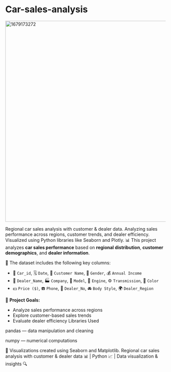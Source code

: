 # Car-sales-analysis

<img width="600" height="630" alt="1679173272" src="https://github.com/user-attachments/assets/70def1b3-58e7-461e-bd72-5192f41cbe99" />

Regional car sales analysis with customer &amp; dealer data. Analyzing sales performance across regions, customer trends, and dealer efficiency. Visualized using Python libraries like Seaborn and Plotly.
📊 This project analyzes **car sales performance** based on **regional distribution**, **customer demographics**, and **dealer information**.

📁 The dataset includes the following key columns:
- 🔢 `Car_id`, 🗓️ `Date`, 👤 `Customer Name`, 🚻 `Gender`, 💰 `Annual Income`
- 🏢 `Dealer_Name`, 🏭 `Company`, 🚙 `Model`, 🔧 `Engine`, ⚙️ `Transmission`, 🎨 `Color`
- 💵 `Price ($)`, ☎️ `Phone`, 🧾 `Dealer_No`, 🚘 `Body Style`, 🌍 `Dealer_Region`

🎯 **Project Goals:**
- Analyze sales performance across regions
- Explore customer-based sales trends
- Evaluate dealer efficiency
Libraries Used

pandas — data manipulation and cleaning

numpy — numerical computations

📌 Visualizations created using Seaborn and Matplotlib.
Regional car sales analysis with customer & dealer data 📊 | Python 📈 | Data visualization & insights 🔍
